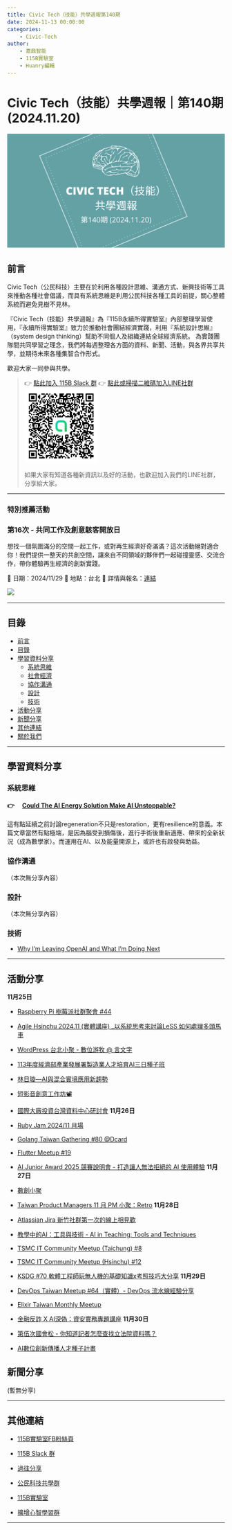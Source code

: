 ```yaml
---
title: Civic Tech（技能）共學週報第140期
date: 2024-11-13 00:00:00
categories:
	- Civic-Tech
author:
	- 嘉鼎智能
	- 115B實驗室
	- Huanry編輯
---
```

# Civic Tech（技能）共學週報｜第140期 (2024.11.20)

![Civic-Tech-140](/img/ct/140.png)

## 前言

Civic Tech（公民科技）主要在於利用各種設計思維、溝通方式、新興技術等工具來推動各種社會倡議，而具有系統思維是利用公民科技各種工具的前提，關心整體系統而避免見樹不見林。

『Civic Tech（技能）共學週報』為『115B永續所得實驗室』內部整理學習使用，『永續所得實驗室』致力於推動社會團結經濟實踐，利用『系統設計思維』（system design thinking）幫助不同個人及組織連結全球經濟系統。
為實踐團隊間共同學習之理念，我們將每週整理各方面的資料、新聞、活動，與各界共享共學，並期待未來各種集智合作形式。

歡迎大家一同參與共學。

>👉  [點此加入 115B Slack 群](https://bit.ly/Slack115b)
>👉  [點此或掃描二維碼加入LINE社群](https://line.me/ti/g2/Dj4AkbdDsY6o4D_CdDUB6Q)
>[![公民科技共學群](/img/產品共學群.jpg)](https://line.me/ti/g2/Dj4AkbdDsY6o4D_CdDUB6Q)
>
>如果大家有知道各種新資訊以及好的活動，也歡迎加入我們的LINE社群，分享給大家。


---
### 特別推薦活動

### 第16次 - 共同工作及創意駭客開放日

想找一個氛圍滿分的空間一起工作，或對再生經濟好奇滿滿？這次活動絕對適合你！我們提供一整天的共創空間，讓來自不同領域的夥伴們一起碰撞靈感、交流合作，帶你體驗再生經濟的創新實踐。

📅 日期：2024/11/29
📍 地點：台北
🔗 詳情與報名：[連結](https://www.accupass.com/event/2411110734171437742343)

[![](https://static.accupass.com/eventbanner/2404290709301040746221.jpg)](https://www.accupass.com/event/2411110734171437742343)

---
## 目錄
- [前言](#前言)
- [目錄](#目錄)
- [學習資料分享](#學習資料分享)
	- [系統思維](#系統思維)
	- [社會經濟](#社會經濟)
	- [協作溝通](#協作溝通)
	- [設計](#設計)
	- [技術](#技術)
- [活動分享](#活動分享)
- [新聞分享](#新聞分享)
- [其他連結](#其他連結)
- [關於我們](#關於我們)

---
## 學習資料分享
### 系統思維

#### 👉 &emsp;[Could The AI Energy Solution Make AI Unstoppable?](https://medium.datadriveninvestor.com/could-the-ai-energy-solution-make-ai-unstoppable-bfdd1bd7ad3c)

這有點延續之前討論regeneration不只是restoration，更有resilience的意義。本篇文章當然有點極端，是因為腦受到損傷後，進行手術後重新適應、帶來的全新狀況（成為數學家）。而運用在AI、以及能量開源上，或許也有啟發與助益。

### 協作溝通

（本次無分享內容）

### 設計

（本次無分享內容）

### 技術

- [Why I’m Leaving OpenAI and What I’m Doing Next](https://milesbrundage.substack.com/p/why-im-leaving-openai-and-what-im)

---
## 活動分享

**11月25日**
- [Raspberry Pi 樹莓派社群聚會 #44](https://raspberrypi-tw-bdfa45.kktix.cc/events/meetup44)

- [Agile Hsinchu 2024.11 (實體講座) _以系統思考來討論LeSS 如何處理多頭馬車](https://agilecommhc.kktix.cc/events/20241125)

- [WordPress 台北小聚 - 數位游牧 @ 言文字](https://www.meetup.com/taipei-wordpress/events/304355513/)

- [113年度經濟部產業發展署製造業人才培育AI三日種子班](https://www.accupass.com/event/2411010911461884629399)

- [林日璇—AI與混合實境應用新趨勢](https://www.accupass.com/event/2410220737482072037700)

- [短影音創意工作坊📽️](https://www.accupass.com/event/2410170126122858052100)

- [國際大廠投資台灣資料中心研討會](https://www.accupass.com/event/2410080845245693753510)
**11月26日**
- [Ruby Jam 2024/11 月場](https://rubytaiwan.kktix.cc/events/rubyjam2411)

- [Golang Taiwan Gathering #80 @Dcard](https://www.meetup.com/golang-taipei-meetup/events/304561186/)

- [Flutter Meetup #19](https://www.meetup.com/flutter-taipei/events/304608357/)

- [AI Junior Award 2025 競賽說明會 - 打造讓人無法拒絕的 AI 使用體驗](https://www.accupass.com/event/2410220621419737782190)
**11月27日**
- [數創小聚](https://www.accupass.com/event/2411120315112138802120)

- [Taiwan Product Managers 11 月 PM 小聚：Retro](https://taiwanproductmanagers.kktix.cc/events/retrohow2lose)
**11月28日**
- [Atlassian Jira 新竹社群第一次的線上相見歡](https://ace-hsinchu.kktix.cc/events/63571402)

- [教學中的AI：工具與技術 - AI in Teaching: Tools and Techniques](https://www.accupass.com/event/2411010701051142355609)

- [TSMC IT Community Meetup (Taichung) #8](https://tsmcitcommunitymeetup.kktix.cc/events/tsmc-it-meetup-taichung-8)

- [TSMC IT Community Meetup (Hsinchu) #12](https://tsmcitcommunitymeetup.kktix.cc/events/tsmc-it-meetup-hsinchu-12)

- [KSDG #70 軟體工程師玩無人機的基礎知識x考照技巧大分享](https://ksdg.kktix.cc/events/uav-for-devel-and-cert-tips-share)
**11月29日**
- [DevOps Taiwan Meetup #64（實體）- DevOps 流水線經驗分享](https://devops.kktix.cc/events/meetup-64)

- [Elixir Taiwan Monthly Meetup](https://www.meetup.com/elixirtw-taipei/events/304626940/)

- [金融反詐 X AI深偽：資安實務專題講座](https://isipevent.kktix.cc/events/n165isip)
**11月30日**
- [第伍次國會松 - 你知道記者怎麼查找立法院資料嗎？](https://g0v-congress.kktix.cc/events/g0v-congress5n)

- [AI數位創新傳播人才種子計畫](https://www.accupass.com/event/2411200414051164832682)

## 新聞分享

(暫無分享)

---
## 其他連結

- [115B實驗室FB粉絲頁](https://www.facebook.com/%E6%B0%B8%E7%BA%8C%E6%89%80%E5%BE%97%E5%AF%A6%E9%A9%97%E5%AE%A4-102916798609139)

- [115B Slack 群](https://bit.ly/Slack115b)

- [過往分享](/categories/Civic-Tech)

- [公民科技共學群](https://line.me/ti/g2/Dj4AkbdDsY6o4D_CdDUB6Q?utm_source=invitation&utm_medium=link_copy&utm_campaign=default)

- [115B實驗室](https://line.me/ti/g2/asPFU-0w4o9MIRSBdb4gtg?utm_source=invitation&utm_medium=link_copy&utm_campaign=default)

- [擴增心智學習群](https://line.me/ti/g2/asPFU-0w4o9MIRSBdb4gtg?utm_source=invitation&utm_medium=link_copy&utm_campaign=default)

---